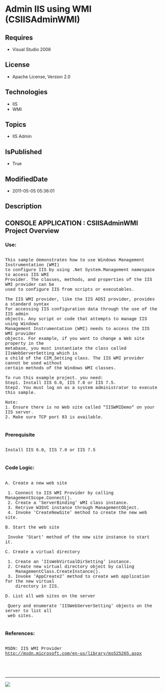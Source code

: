 # Admin IIS using WMI (CSIISAdminWMI)
## Requires
* Visual Studio 2008
## License
* Apache License, Version 2.0
## Technologies
* IIS
* WMI
## Topics
* IIS Admin
## IsPublished
* True
## ModifiedDate
* 2011-05-05 05:36:01
## Description

<p style="font-family:Courier New"></p>
<h2>CONSOLE APPLICATION : CSIISAdminWMI Project Overview</h2>
<p style="font-family:Courier New"></p>
<h3>Use:</h3>
<p style="font-family:Courier New"><br>
This sample demonstrates how to use Windows Management Instrumentation (WMI) <br>
to configure IIS by using .Net System.Management namespace to access IIS WMI <br>
Provider. The classes, methods, and properties of the IIS WMI provider can be<br>
used to configure IIS from scripts or executables. <br>
<br>
The IIS WMI provider, like the IIS ADSI provider, provides a standard syntax <br>
for accessing IIS configuration data through the use of the IIS admin <br>
objects. Any script or code that attempts to manage IIS using Windows <br>
Management Instrumentation (WMI) needs to access the IIS WMI provider <br>
objects. For example, if you want to change a Web site property in the <br>
metabase, you must instantiate the class called IIsWebServerSetting which is <br>
a child of the CIM_Setting class. The IIS WMI provider cannot be used without <br>
certain methods of the Windows WMI classes. <br>
<br>
To run this example project. you need:<br>
Step1. Install IIS 6.0, IIS 7.0 or IIS 7.5.<br>
Step2. You must log on as a system administrator to execute this sample.<br>
<br>
Note:<br>
1. Ensure there is no Web site called &quot;IISWMIDemo&quot; on your IIS server. <br>
2. Make sure TCP port 83 is available.<br>
<br>
</p>
<h3>Prerequisite</h3>
<p style="font-family:Courier New"><br>
Install IIS 6.0, IIS 7.0 or IIS 7.5<br>
<br>
</p>
<h3>Code Logic:</h3>
<p style="font-family:Courier New"><br>
A. Create a new web site<br>
<br>
&nbsp;1. Connect to IIS WMI Provider by calling ManagementScope.Connect().<br>
&nbsp;2. Create a 'ServerBinding' WMI class instance.<br>
&nbsp;3. Retrive W3SVC instance through ManagementObject.<br>
&nbsp;4. Invoke 'CreateNewSite' method to create the new web site.<br>
<br>
B. Start the web site<br>
<br>
&nbsp;Invoke 'Start' method of the new site instance to start it.<br>
<br>
C. Create a virtual directory<br>
<br>
&nbsp;1. Create an 'IIsWebVirtualDirSetting' instance.<br>
&nbsp;2. Create new virtual directory object by calling <br>
&nbsp; &nbsp; ManagementClass.CreateInstance().<br>
&nbsp;3. Invoke 'AppCreate2' method to create web application for the new virtual
<br>
&nbsp; &nbsp; directory in IIS.<br>
<br>
D. List all web sites on the server<br>
<br>
&nbsp;Query and enumerate 'IISWebServerSetting' objects on the server to list all
<br>
&nbsp;web sites.&nbsp;&nbsp;&nbsp;&nbsp;<br>
<br>
</p>
<h3>References:</h3>
<p style="font-family:Courier New"><br>
MSDN: IIS WMI Provider<br>
<a target="_blank" href="http://msdn.microsoft.com/en-us/library/ms525265.aspx">http://msdn.microsoft.com/en-us/library/ms525265.aspx</a><br>
<br>
</p>
<h3></h3>
<p style="font-family:Courier New"><br>
</p>
<hr>
<div><a href="http://go.microsoft.com/?linkid=9759640" style="margin-top:3px"><img src="http://bit.ly/onecodelogo">
</a></div>

